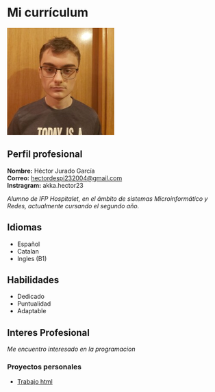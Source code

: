 # Mi currículum
![Imagen](hector.jpg)
## Perfil profesional
**Nombre:** Héctor Jurado García         
**Correo:** hectordespi232004@gmail.com            
**Instragram:** akka.hector23

_Alumno de IFP Hospitalet, en el ámbito de sistemas Microinformático y Redes, actualmente cursando el segundo año._

## Idiomas
- Español
- Catalan
- Ingles (B1)

## Habilidades
- Dedicado
- Puntualidad
- Adaptable
## Interes Profesional
_Me encuentro interesado en la programacion_

### Proyectos personales

- [Trabajo html](/Trabajo.html)
